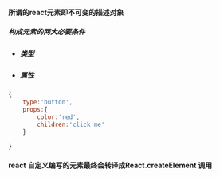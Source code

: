 #### 所谓的react元素即不可变的描述对象
##### 构成元素的两大必要条件
- ##### 类型
- ##### 属性
 ```js
 {
     type:'button',
     props:{
         color:'red',
         children:'click me'
     }

 }
 ```
 #### react 自定义编写的元素最终会转译成React.createElement 调用
